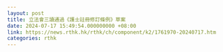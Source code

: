 ```yaml
---
layout: post
title: 立法會三讀通過《護士註冊修訂條例》草案
date: 2024-07-17 15:49:54.000000000 +08:00
link: https://news.rthk.hk/rthk/ch/component/k2/1761970-20240717.htm
categories: rthk
---
```



